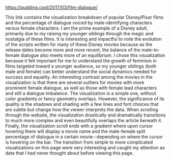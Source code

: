 https://pudding.cool/2017/03/film-dialogue/

This link contains the visualization breakdown of popular Disney/Pixar films and the percentage of dialogue voiced by male-identifying characters versus female characters. I am the prime example of a Disney adult, primarily due to my raising my younger siblings through the magic and nostalgia of these films. It is interesting and impactful to note the evolution of the scripts written for many of these Disney movies because as the release dates become more and more recent, the balance of the male-to-female dialogue also meets more of an equilibrium. I chose this visualization because it felt important for me to understand the growth of feminism in films targeted toward a younger audience, so my younger siblings (both male and female) can better understand the social dynamics needed for success and equality. An interesting contrast among the movies in the visualization is that there are several outliers for movies with more prominent female dialogue, as well as those with female lead characters and still a dialogue imbalance. The visualization is a simple one, without color gradients or fancy geometry overlays. However, the significance of its quality is the shadows and shading with a few lines and font choices that are subtle but change how the viewer interprets the data. When scrolling through the website, the visualization drastically and dramatically transitions to much more complex and even beautifully overlaps the article beneath it. Finally, the visualization scroll ends with a gradient where upon cursor hovering there will display a movie name and the male-female split percentage of dialogue in a certain movie--depending on where the cursor is hovering on the bar. The transition from simple to more complicated visualizations on this page were very interesting and caught my attention as data that I had never thought about before viewing this page.
